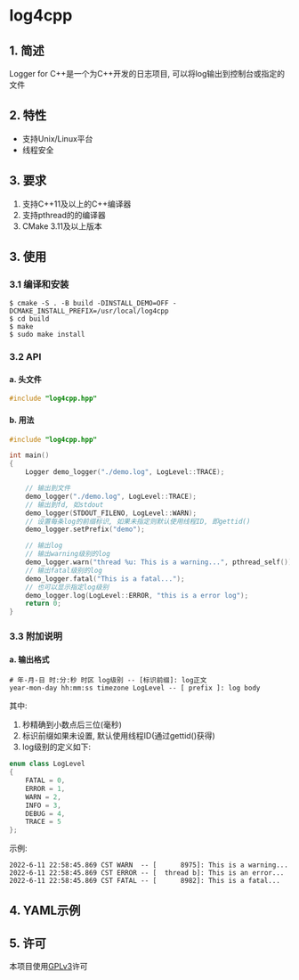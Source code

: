 # log4cpp
## 1. 简述
Logger for C++是一个为C++开发的日志项目, 可以将log输出到控制台或指定的文件
## 2. 特性
- 支持Unix/Linux平台
- 线程安全
## 3. 要求
1. 支持C++11及以上的C++编译器
2. 支持pthread的的编译器
3. CMake 3.11及以上版本
## 3. 使用
### 3.1 编译和安装
```shell
$ cmake -S . -B build -DINSTALL_DEMO=OFF -DCMAKE_INSTALL_PREFIX=/usr/local/log4cpp
$ cd build
$ make
$ sudo make install
```
### 3.2 API
#### a. 头文件
```c++
#include "log4cpp.hpp"
```
#### b. 用法
```c++
#include "log4cpp.hpp"

int main()
{
	Logger demo_logger("./demo.log", LogLevel::TRACE);

	// 输出到文件
	demo_logger("./demo.log", LogLevel::TRACE);
	// 输出到fd, 如stdout
	demo_logger(STDOUT_FILENO, LogLevel::WARN);
	// 设置每条log的前缀标识, 如果未指定则默认使用线程ID, 即gettid()
	demo_logger.setPrefix("demo");

	// 输出log
	// 输出warning级别的log
	demo_logger.warn("thread %u: This is a warning...", pthread_self());
	// 输出fatal级别的log
	demo_logger.fatal("This is a fatal...");
	// 也可以显示指定log级别
	demo_logger.log(LogLevel::ERROR, "this is a error log");
	return 0;
}
```
### 3.3 附加说明
#### a. 输出格式
```text
# 年-月-日 时:分:秒 时区 log级别 -- [标识前缀]: log正文
year-mon-day hh:mm:ss timezone LogLevel -- [ prefix ]: log body
```
其中:  
1. 秒精确到小数点后三位(毫秒)  
2. 标识前缀如果未设置, 默认使用线程ID(通过gettid()获得)
3. log级别的定义如下:
```c++
enum class LogLevel
{
	FATAL = 0,
	ERROR = 1,
	WARN = 2,
	INFO = 3,
	DEBUG = 4,
	TRACE = 5
};
```
示例:
```text
2022-6-11 22:58:45.869 CST WARN  -- [      8975]: This is a warning...
2022-6-11 22:58:45.869 CST ERROR -- [  thread b]: This is an error...
2022-6-11 22:58:45.869 CST FATAL -- [      8982]: This is a fatal...
```
## 4. YAML示例
## 5. 许可
本项目使用[GPLv3](LICENSE)许可
